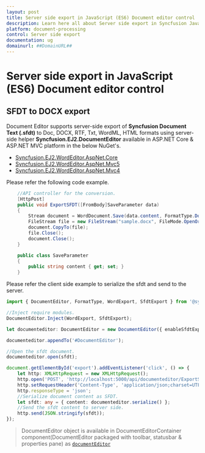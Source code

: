 ```yaml
---
layout: post
title: Server side export in JavaScript (ES6) Document editor control | Syncfusion
description: Learn here all about Server side export in Syncfusion JavaScript (ES6) Document editor control of Syncfusion Essential JS 2 and more.
platform: document-processing
control: Server side export 
documentation: ug
domainurl: ##DomainURL##
---
```


# Server side export in JavaScript (ES6) Document editor control

## SFDT to DOCX export

Document Editor supports server-side export of **Syncfusion Document Text (.sfdt)** to Doc, DOCX, RTF, Txt, WordML, HTML formats using server-side helper **Syncfusion.EJ2.DocumentEditor** available in ASP.NET Core & ASP.NET MVC platform in the below NuGet's.

* [Syncfusion.EJ2.WordEditor.AspNet.Core](https://www.nuget.org/packages/Syncfusion.EJ2.WordEditor.AspNet.Core)
* [Syncfusion.EJ2.WordEditor.AspNet.Mvc5](https://www.nuget.org/packages/Syncfusion.EJ2.WordEditor.AspNet.Mvc5)
* [Syncfusion.EJ2.WordEditor.AspNet.Mvc4](https://www.nuget.org/packages/Syncfusion.EJ2.WordEditor.AspNet.Mvc4)

Please refer the following code example.

```c#
    //API controller for the conversion.
    [HttpPost]
    public void ExportSFDT([FromBody]SaveParameter data)
    {
        Stream document = WordDocument.Save(data.content, FormatType.Docx);
        FileStream file = new FileStream("sample.docx", FileMode.OpenOrCreate, FileAccess.ReadWrite);
        document.CopyTo(file);
        file.Close();
        document.Close();
    }

    public class SaveParameter
    {
        public string content { get; set; }
    }
```

Please refer the client side example to serialize the sfdt and send to the server.

```ts
import { DocumentEditor, FormatType, WordExport, SfdtExport } from '@syncfusion/ej2-documenteditor';

//Inject require modules.
DocumentEditor.Inject(WordExport, SfdtExport);

let documenteditor: DocumentEditor = new DocumentEditor({ enableSfdtExport: true, enableWordExport: true, enableTextExport: true });

documenteditor.appendTo('#DocumentEditor');

//Open the sfdt document.
documenteditor.open(sfdt);

document.getElementById('export').addEventListener('click', () => {
    let http: XMLHttpRequest = new XMLHttpRequest();
    http.open('POST', 'http://localhost:5000/api/documenteditor/ExportSFDT');
    http.setRequestHeader('Content-Type', 'application/json;charset=UTF-8');
    http.responseType = 'json';
    //Serialize document content as SFDT.
    let sfdt: any = { content: documenteditor.serialize() };
    //Send the sfdt content to server side.
    http.send(JSON.stringify(sfdt));
});

```

> DocumentEditor object is available in DocumentEditorContainer component(DocumentEditor packaged with toolbar, statusbar & properties pane) as [`documentEditor`](https://ej2.syncfusion.com/documentation/api/document-editor-container#documenteditor)
